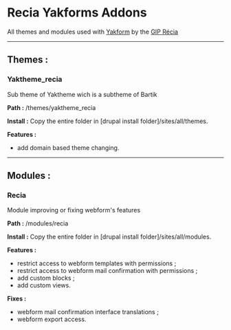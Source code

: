 # Recia Yakforms Addons
All themes and modules used with [Yakform](https://yakforms.org/) by the [GIP Récia](https://www.recia.fr/) 

---

## Themes :
### Yaktheme_recia
Sub theme of Yaktheme wich is a subtheme of Bartik

**Path :** /themes/yaktheme_recia

**Install :** Copy the entire folder in [drupal install folder]/sites/all/themes.

**Features :**
- add domain based theme changing.

---

## Modules :
### Recia
Module improving or fixing webform's features

**Path :** /modules/recia

**Install :** Copy the entire folder in [drupal install folder]/sites/all/modules.

**Features :**
- restrict access to webform templates with permissions ;
- restrict access to webform mail confirmation with permissions ;
- add custom blocks ;
- add custom views.

**Fixes :**
- webform mail confirmation interface translations ;
- webform export access.
